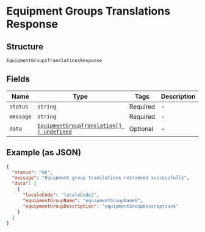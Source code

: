 
# Equipment Groups Translations Response

## Structure

`EquipmentGroupsTranslationsResponse`

## Fields

| Name | Type | Tags | Description |
|  --- | --- | --- | --- |
| `status` | `string` | Required | - |
| `message` | `string` | Required | - |
| `data` | [`EquipmentGroupTranslation[] \| undefined`](../../doc/models/equipment-group-translation.md) | Optional | - |

## Example (as JSON)

```json
{
  "status": "OK",
  "message": "Equipment group translations retrieved successfully",
  "data": [
    {
      "localeCode": "localeCode2",
      "equipmentGroupName": "equipmentGroupName6",
      "equipmentGroupDescription": "equipmentGroupDescription4"
    }
  ]
}
```

